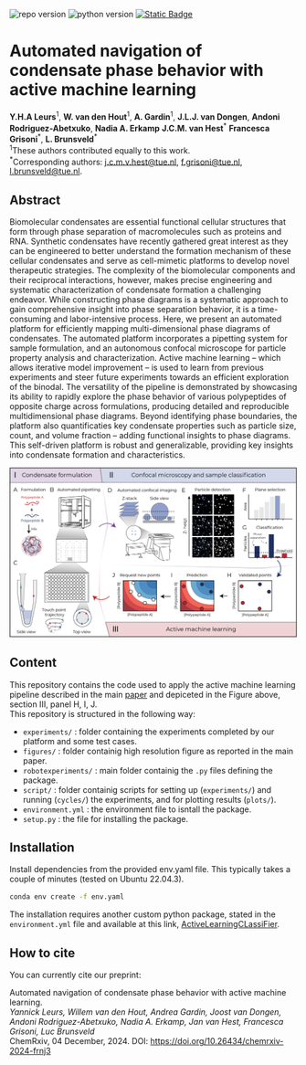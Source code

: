 ![repo version](https://img.shields.io/badge/Version-v.%201.1.0-green)
![python version](https://img.shields.io/badge/python-3.9_|_3.10_|_3.11|_3.12-blue)
[![Static Badge](https://img.shields.io/badge/ChemRxiv-10.26434/chemrxiv--2023-sqb5c)](https://doi.org/10.26434/chemrxiv-2024-frnj3)
<!-- [![Static Badge](https://img.shields.io/badge/Data-Zenodo:_10.5281/8289605-54af7d)](https:///zenodo.org/records/8289605) -->

<!-- Title-->
<h1 id="Title">Automated navigation of condensate phase behavior with active machine learning</h1>

**Y.H.A Leurs**<sup>1</sup>, **W. van den Hout**<sup>1</sup>, **A. Gardin**<sup>1</sup>, **J.L.J. van Dongen**, **Andoni Rodriguez-Abetxuko**, **Nadia A. Erkamp** **J.C.M. van Hest**<sup>\*</sup> **Francesca Grisoni**<sup>\*</sup>, **L. Brunsveld**<sup>\*</sup>\
<sup>1</sup>These authors contributed equally to this work.\
<sup>\*</sup>Corresponding authors: j.c.m.v.hest@tue.nl, f.grisoni@tue.nl, l.brunsveld@tue.nl.

<!-- Abstract-->
<h2 id="abstract">Abstract</h2>
Biomolecular condensates are essential functional cellular structures that form through phase separation of macromolecules such as proteins and RNA. Synthetic condensates have recently gathered great interest as they can be engineered to better understand the formation mechanism of these cellular condensates and serve as cell-mimetic platforms to develop novel therapeutic strategies. The complexity of the biomolecular components and their reciprocal interactions, however, makes precise engineering and systematic characterization of condensate formation a challenging endeavor. While constructing phase diagrams is a systematic approach to gain comprehensive insight into phase separation behavior, it is a time-consuming and labor-intensive process. Here, we present an automated platform for efficiently mapping multi-dimensional phase diagrams of condensates. The automated platform incorporates a pipetting system for sample formulation, and an autonomous confocal microscope for particle property analysis and characterization. Active machine learning – which allows iterative model improvement – is used to learn from previous experiments and steer future experiments towards an efficient exploration of the binodal. The versatility of the pipeline is demonstrated by showcasing its ability to rapidly explore the phase behavior of various polypeptides of opposite charge across formulations, producing detailed and reproducible multidimensional phase diagrams. Beyond identifying phase boundaries, the platform also quantificaties key condensate properties such as particle size, count, and volume fraction – adding functional insights to phase diagrams. This self-driven platform is robust and generalizable, providing key insights into condensate formation and characteristics.

![Figure 1](figures/fig1.png)

<!-- Content-->
<h2 id="content">Content</h2>

This repository contains the code used to apply the active machine learning pipeline described in the main [paper](https://doi.org/10.26434/chemrxiv-2024-frnj3) and depiceted in the Figure above, section III, panel H, I, J.\
This repository is structured in the following way:
-   `experiments/` : folder containing the experiments completed by our platform and some test cases.
-   `figures/` : folder containig high resolution figure as reported in the main paper.
-   `robotexperiments/` : main folder containig the `.py` files defining the package.
-   `script/` : folder containig scripts for setting up (`experiments/`) and running (`cycles/`) the experiments, and for plotting results (`plots/`).
-   `environment.yml` : the environment file to isntall the package.
-   `setup.py` : the file for installing the package.

<h2 id="installation">Installation</h2>
Install dependencies from the provided env.yaml file. This typically takes a couple of minutes (tested on Ubuntu 22.04.3).

```bash
conda env create -f env.yaml
```

The installation requires another custom python package, stated in the `environment.yml` file and available at this link, [ActiveLearningCLassiFier](https://github.com/AGardinon/ActiveLearningCLassiFier).

<h2 id="cite">How to cite</h2>
You can currently cite our preprint:

Automated navigation of condensate phase behavior with active machine learning.\
_Yannick Leurs, Willem van den Hout, Andrea Gardin, Joost van Dongen, Andoni Rodriguez-Abetxuko, Nadia A. Erkamp, Jan van Hest, Francesca Grisoni, Luc Brunsveld_\
ChemRxiv, 04 December, 2024.
DOI: https://doi.org/10.26434/chemrxiv-2024-frnj3
